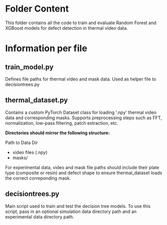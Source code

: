 # Folder Content 
This folder contains all the code to train and evaluate Random Forest and XGBoost models for defect detection in thermal video data.

# Information per file

## train_model.py
Defines file paths for thermal video and mask data. Used as helper file to decisiontrees.py

## thermal_dataset.py
Contains a custom PyTorch Dataset class for loading '.npy' thermal video data and corresponding masks. Supports preprocessing steps such as FFT, normalization, low-pass filtering, patch extraction, etc. 

**Directories should mirror the following structure:**

Path to Data Dir
  - video files (.npy)
  - masks/

For experimental data, video and mask file paths should include their plate type (composite or resin) and defect shape to ensure thermal_dataset loads the correct correponding mask.

## decisiontrees.py
Main script used to train and test the decision tree models. To use this script, pass in an optional simulation data directory path and an experimental data directory path. 





